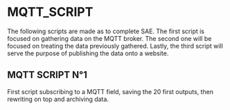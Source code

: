 # MQTT_SCRIPT
The following scripts are made as to complete SAE. The first script is focused on gathering data on the MQTT broker. The second one will be focused on treating the data previously gathered. Lastly, the third script will serve the purpose of publishing the data onto a website.
## MQTT SCRIPT N°1
First script subscribing to a MQTT field, saving the 20 first outputs, then rewriting on top and archiving data.
